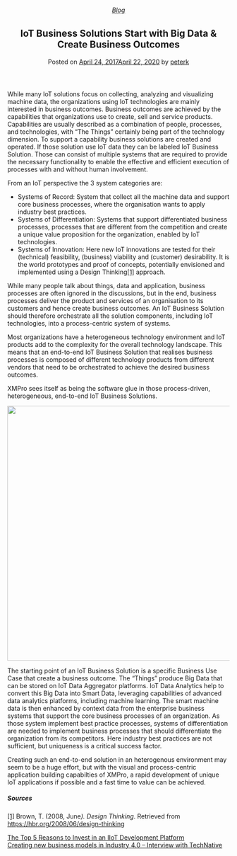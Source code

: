 
<article class="post-5665 post type-post status-publish format-standard has-post-thumbnail hentry category-blog tag-big-data tag-solutions" id="post-5665">
<div class="article-inner">
<header class="entry-header">
<div class="entry-header-text entry-header-text-top text-center">
<h6 class="entry-category is-xsmall"><a href="https://xmpro.com/category/blog/" rel="category tag">Blog</a></h6><h1 class="entry-title">IoT Business Solutions Start with Big Data &amp; Create Business Outcomes</h1><div class="entry-divider is-divider small"></div>
<div class="entry-meta uppercase is-xsmall">
<span class="posted-on">Posted on <a href="https://xmpro.com/iot-business-solutions-start-big-data-create-business-outcomes/" rel="bookmark"><time class="entry-date published" datetime="2017-04-24T08:06:34+00:00">April 24, 2017</time><time class="updated" datetime="2020-04-22T02:49:42+00:00">April 22, 2020</time></a></span> <span class="byline">by <span class="meta-author vcard"><a class="url fn n" href="https://xmpro.com/author/peterk/">peterk</a></span></span> </div>
</div>
</header>
<div class="entry-content single-page">
<p>While many IoT solutions focus on collecting, analyzing and visualizing machine data, the organizations using IoT technologies are mainly interested in business outcomes. Business outcomes are achieved by the capabilities that organizations use to create, sell and service products. Capabilities are usually described as a combination of people, processes, and technologies, with “The Things” certainly being part of the technology dimension. To support a capability business solutions are created and operated. If those solution use IoT data they can be labeled IoT Business Solution. Those can consist of multiple systems that are required to provide the necessary functionality to enable the effective and efficient execution of processes with and without human involvement.</p>
<p>From an IoT perspective the 3 system categories are:</p>
<ul>
<li>Systems of Record: System that collect all the machine data and support core business processes, where the organisation wants to apply industry best practices.</li>
<li>Systems of Differentiation: Systems that support differentiated business processes, processes that are different from the competition and create a unique value proposition for the organization, enabled by IoT technologies.</li>
<li>Systems of Innovation: Here new IoT innovations are tested for their (technical) feasibility, (business) viability and (customer) desirability. It is the world prototypes and proof of concepts, potentially envisioned and implemented using a Design Thinking<a href="#_ftn1" name="_ftnref1">[1]</a> approach.</li>
</ul>
<p>While many people talk about things, data and application, business processes are often ignored in the discussions, but in the end, business processes deliver the product and services of an organisation to its customers and hence create business outcomes. An IoT Business Solution should therefore orchestrate all the solution components, including IoT technologies, into a process-centric system of systems.</p>
<p>Most organizations have a heterogeneous technology environment and IoT products add to the complexity for the overall technology landscape. This means that an end-to-end IoT Business Solution that realises business processes is composed of different technology products from different vendors that need to be orchestrated to achieve the desired business outcomes.</p>
<p>XMPro sees itself as being the software glue in those process-driven, heterogeneous, end-to-end IoT Business Solutions.</p>
<p><a href="https://xmpro.com/wp-content/uploads/2017/03/Slide1-1.png"><img height="576" src="https://xmpro.com/wp-content/uploads/2017/03/Slide1-1-1024x576.png" width="1024"/>
</a></p>
<p><a href="#_ftnref1" name="_ftn1"></a></p>
<p>The starting point of an IoT Business Solution is a specific Business Use Case that create a business outcome. The “Things” produce Big Data that can be stored on IoT Data Aggregator platforms. IoT Data Analytics help to convert this Big Data into Smart Data, leveraging capabilities of advanced data analytics platforms, including machine learning. The smart machine data is then enhanced by context data from the enterprise business systems that support the core business processes of an organization. As those system implement best practice processes, systems of differentiation are needed to implement business processes that should differentiate the organization from its competitors. Here industry best practices are not sufficient, but uniqueness is a critical success factor.</p>
<p>Creating such an end-to-end solution in an heterogenous environment may seem to be a huge effort, but with the visual and process-centric application building capabilties of XMPro, a rapid development of unique IoT applications if possible and a fast time to value can be achieved.</p>
<h5>Sources</h5>
<p><a href="#_ftnref1" name="_ftn1">[1]</a> Brown, T. (2008, June<em>). Design Thinking</em>. Retrieved from <a href="https://hbr.org/2008/06/design-thinking" rel="noopener noreferrer" target="_blank">https://hbr.org/2008/06/design-thinking</a></p>
<div class="blog-share text-center"><div class="is-divider medium"></div><div class="social-icons share-icons share-row relative"><a aria-label="Share on WhatsApp" class="icon button circle is-outline tooltip whatsapp show-for-medium" data-action="share/whatsapp/share" href="whatsapp://send?text=IoT%20Business%20Solutions%20Start%20with%20Big%20Data%20%26%23038%3B%20Create%20Business%20Outcomes - https://xmpro.com/iot-business-solutions-start-big-data-create-business-outcomes/" title="Share on WhatsApp"><i class="icon-whatsapp"></i></a><a aria-label="Share on Facebook" class="icon button circle is-outline tooltip facebook" data-label="Facebook" href="https://www.facebook.com/sharer.php?u=https://xmpro.com/iot-business-solutions-start-big-data-create-business-outcomes/" onclick="window.open(this.href,this.title,'width=500,height=500,top=300px,left=300px'); return false;" rel="noopener nofollow" target="_blank" title="Share on Facebook"><i class="icon-facebook"></i></a><a aria-label="Share on Twitter" class="icon button circle is-outline tooltip twitter" href="https://twitter.com/share?url=https://xmpro.com/iot-business-solutions-start-big-data-create-business-outcomes/" onclick="window.open(this.href,this.title,'width=500,height=500,top=300px,left=300px'); return false;" rel="noopener nofollow" target="_blank" title="Share on Twitter"><i class="icon-twitter"></i></a><a aria-label="Email to a Friend" class="icon button circle is-outline tooltip email" href="/cdn-cgi/l/email-protection#fbc4888e99919e988fc6b294afdec9cbb98e8892959e8888dec9cba894978e8f92949588dec9cba88f9a898fdec9cb8c928f93dec9cbb9929cdec9cbbf9a8f9adec9cbdec9cddec9c8cbc8c3dec8b9dec9cbb8899e9a8f9edec9cbb98e8892959e8888dec9cbb48e8f9894969e88dd99949f82c6b8939e9890dec9cb8f939288dec9cb948e8fdec8badec9cb938f8f8b88dec8badec9bddec9bd83968b8994d5989496dec9bd92948fd6998e8892959e8888d68894978e8f92949588d6888f9a898fd699929cd69f9a8f9ad698899e9a8f9ed6998e8892959e8888d6948e8f9894969e88dec9bd" rel="nofollow" title="Email to a Friend"><i class="icon-envelop"></i></a><a aria-label="Pin on Pinterest" class="icon button circle is-outline tooltip pinterest" href="https://pinterest.com/pin/create/button?url=https://xmpro.com/iot-business-solutions-start-big-data-create-business-outcomes/&amp;media=https://xmpro.com/wp-content/uploads/2017/03/Slide1-2-1024x576.png&amp;description=IoT%20Business%20Solutions%20Start%20with%20Big%20Data%20%26%23038%3B%20Create%20Business%20Outcomes" onclick="window.open(this.href,this.title,'width=500,height=500,top=300px,left=300px'); return false;" rel="noopener nofollow" target="_blank" title="Pin on Pinterest"><i class="icon-pinterest"></i></a><a aria-label="Share on LinkedIn" class="icon button circle is-outline tooltip linkedin" href="https://www.linkedin.com/shareArticle?mini=true&amp;url=https://xmpro.com/iot-business-solutions-start-big-data-create-business-outcomes/&amp;title=IoT%20Business%20Solutions%20Start%20with%20Big%20Data%20%26%23038%3B%20Create%20Business%20Outcomes" onclick="window.open(this.href,this.title,'width=500,height=500,top=300px,left=300px'); return false;" rel="noopener nofollow" target="_blank" title="Share on LinkedIn"><i class="icon-linkedin"></i></a></div></div></div>
<nav class="navigation-post" id="nav-below" role="navigation">
<div class="flex-row next-prev-nav bt bb">
<div class="flex-col flex-grow nav-prev text-left">
<div class="nav-previous"><a href="https://xmpro.com/top-5-reasons-invest-iiot-development-platform/" rel="prev"><span class="hide-for-small"><i class="icon-angle-left"></i></span> The Top 5 Reasons to Invest in an IIoT Development Platform</a></div>
</div>
<div class="flex-col flex-grow nav-next text-right">
<div class="nav-next"><a href="https://xmpro.com/creating-new-business-models-industry-4-0-interview-technative/" rel="next">Creating new business models in Industry 4.0 – Interview with TechNative <span class="hide-for-small"><i class="icon-angle-right"></i></span></a></div> </div>
</div>
</nav>
</div>
</article>
<div class="comments-area" id="comments">
</div>
